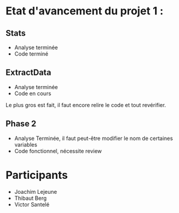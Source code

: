# Etat d'avancement du projet 1 :
## Stats
 - Analyse terminée
 - Code terminé
## ExtractData
 - Analyse terminée
 - Code en cours
 
 Le plus gros est fait, il faut encore relire le code et tout revérifier.

## Phase 2
  - Analyse Terminée, il faut peut-être modifier le nom de certaines variables
  - Code fonctionnel, nécessite review

# Participants
 - Joachim Lejeune
 - Thibaut Berg
 - Victor Santelé
